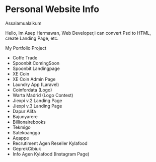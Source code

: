 # Personal Website Info

Assalamualaikum

Hello, Im Asep Hermawan, Web Developer,i can convert Psd to HTML, create Landing Page, etc.

My Portfolio Project
- Coffe Trade
- Spoonbit ComingSoon
- Spoonbit Landingpage
- XE Coin
- XE Coin Admin Page
- Laundry App (Laravel)
- Coinfordata (Logo)
- Warta Madrid (Logo Contest)
- Jiexpi v.2 Landing Page
- Jiexpi v.3 Landing Page
- Dapur Alifa
- Bajunyarere
- Billionairebooks
- Tekmigo
- Satekoangga
- Aqappe
- Recrutiment Agen Reseller Kylafood
- GeprekCibiuk
- Info Agen Kylafood (Instagram Page)